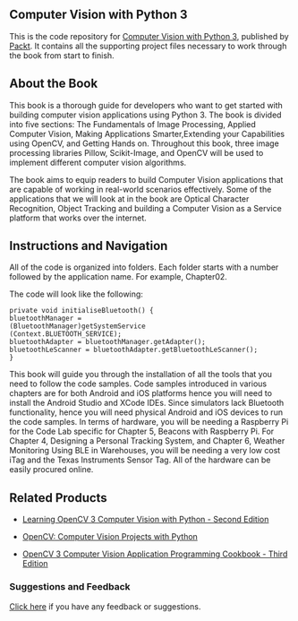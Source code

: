 ## Computer Vision with Python 3

This is the code repository for [Computer Vision with Python 3](https://www.packtpub.com/application-development/computer-vision-python-3?utm_source=github&utm_medium=repository&utm_campaign=9781788299763), published by [Packt](https://www.packtpub.com/?utm_source=github). It contains all the supporting project files necessary to work through the book from start to finish.
## About the Book
This book is a thorough guide for developers who want to get started with building computer vision applications using Python 3. The book is divided into five sections: The Fundamentals of Image Processing, Applied Computer Vision, Making Applications Smarter,Extending your Capabilities using OpenCV, and Getting Hands on. Throughout this book, three image processing libraries Pillow, Scikit-Image, and OpenCV will be used to implement different computer vision algorithms.

The book aims to equip readers to build Computer Vision applications that are capable of working in real-world scenarios effectively. Some of the applications that we will look at in the book are Optical Character Recognition, Object Tracking and building a Computer Vision as a Service platform that works over the internet.

## Instructions and Navigation
All of the code is organized into folders. Each folder starts with a number followed by the application name. For example, Chapter02.



The code will look like the following:
```
private void initialiseBluetooth() {
bluetoothManager = 
(BluetoothManager)getSystemService
(Context.BLUETOOTH_SERVICE);
bluetoothAdapter = bluetoothManager.getAdapter();
bluetoothLeScanner = bluetoothAdapter.getBluetoothLeScanner(); 
}
```

This book will guide you through the installation of all the tools that you need to follow the code samples. Code samples introduced in various chapters are for both Android and iOS platforms hence you will need to install the Android Studio and XCode IDEs. Since simulators lack Bluetooth functionality, hence you will need physical Android and iOS devices to run the code samples. In terms of hardware, you will be needing a Raspberry Pi for the Code Lab specific for Chapter 5, Beacons with Raspberry Pi. For Chapter 4, Designing a Personal Tracking System, and Chapter 6, Weather Monitoring Using BLE in Warehouses, you will be needing a very low cost iTag and the Texas Instruments Sensor Tag. All of the hardware can be easily procured online.

## Related Products
* [Learning OpenCV 3 Computer Vision with Python - Second Edition](https://www.packtpub.com/application-development/learning-opencv-3-computer-vision-python-second-edition?utm_source=github&utm_medium=repository&utm_campaign=9781785283840)

* [OpenCV: Computer Vision Projects with Python](https://www.packtpub.com/application-development/opencv-computer-vision-projects-python?utm_source=github&utm_medium=repository&utm_campaign=9781787125490)

* [OpenCV 3 Computer Vision Application Programming Cookbook - Third Edition](https://www.packtpub.com/application-development/opencv-3-computer-vision-application-programming-cookbook-third-edition?utm_source=github&utm_medium=repository&utm_campaign=9781786469717)

### Suggestions and Feedback
[Click here](https://docs.google.com/forms/d/e/1FAIpQLSe5qwunkGf6PUvzPirPDtuy1Du5Rlzew23UBp2S-P3wB-GcwQ/viewform) if you have any feedback or suggestions.

